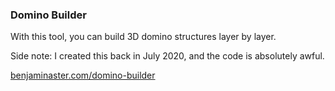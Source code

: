 
### Domino Builder

With this tool, you can build 3D domino structures layer by layer.

Side note: I created this back in July 2020, and the code is absolutely awful.

[benjaminaster.com/domino-builder](https://benjaminaster.com/domino-builder)
